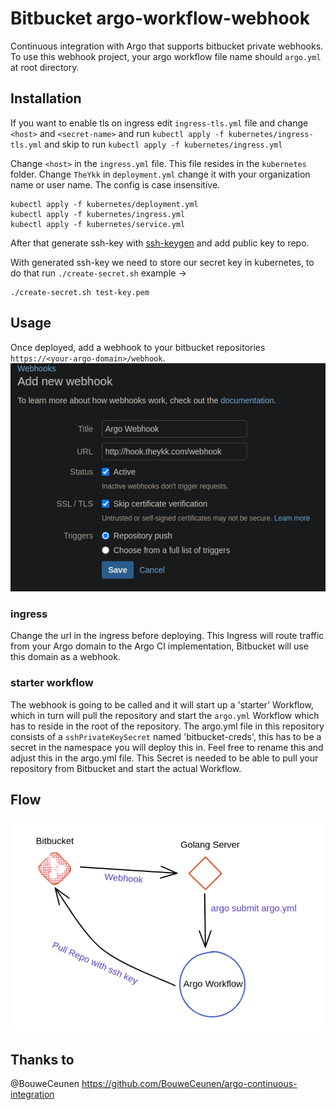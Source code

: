 # Bitbucket argo-workflow-webhook
Continuous integration with Argo that supports bitbucket private webhooks.
To use this webhook project, your argo workflow file name should `argo.yml` at root directory.

## Installation
If you want to enable tls on ingress edit `ingress-tls.yml` file and change `<host>` and `<secret-name>` and run `kubectl apply -f kubernetes/ingress-tls.yml` and skip to run `kubectl apply -f kubernetes/ingress.yml`


Change `<host>` in the `ingress.yml` file. This file resides in the `kubernetes` folder.
Change `TheYkk` in `deployment.yml` change it with your organization name or user name. The config is case insensitive.

```
kubectl apply -f kubernetes/deployment.yml
kubectl apply -f kubernetes/ingress.yml
kubectl apply -f kubernetes/service.yml
```

After that generate ssh-key with [ssh-keygen](https://support.atlassian.com/bitbucket-cloud/docs/set-up-an-ssh-key/) and add public key to repo.

With generated ssh-key we need to store our secret key in kubernetes, to do that run `./create-secret.sh` example ->

```
./create-secret.sh test-key.pem
```

## Usage
Once deployed, add a webhook to your bitbucket repositories `https://<your-argo-domain>/webhook`.
![bitbucket](./hook.png)
### ingress
Change the url in the ingress before deploying. This Ingress will route traffic from your Argo domain to the Argo CI implementation, Bitbucket will use this domain as a webhook.

### starter workflow 
The webhook is going to be called and it will start up a 'starter' Workflow, which in turn will pull the repository and start the ```argo.yml``` Workflow which has to reside in the root of the repository. The argo.yml file in this repository consists of a ```sshPrivateKeySecret``` named 'bitbucket-creds', this has to be a secret in the namespace you will deploy this in. Feel free to rename this and adjust this in the argo.yml file. This Secret is needed to be able to pull your repository from Bitbucket and start the actual Workflow.

## Flow
![flow](./flow.png)
## Thanks to

@BouweCeunen https://github.com/BouweCeunen/argo-continuous-integration